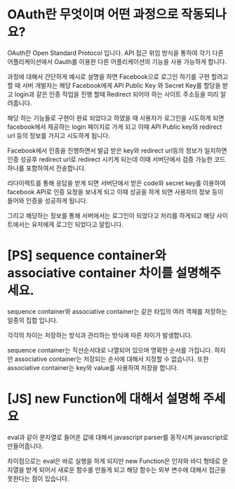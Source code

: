 # OAuth란 무엇이며 어떤 과정으로 작동되나요?

OAuth란 Open Standard Protocol 입니다. API 접근 위임 방식을 통하여 각기 다른 어플리케이션에서 Oauth를 이용한 다른 어플리케이션의 기능을 사용 가능하게 합니다.

과정에 대해서 간단하게 예시로 설명을 하면 Facebook으로 로그인 하기를 구현 할려고 할 때 서버 개발자는 해당 Facebook에게 API Public Key 와 Secret Key를 할당을 받고 login과 같은 인증 작업을 진행 할때 Redirect 되어야 하는 사이트 주소등을 미리 알려줍니다.

해당 하는 기능들로 구현이 완료 되었다고 하였을 때 사용자가 로그인을 시도하게 되면 facebook에서 제공하는 login 페이지로 가게 되고 이때 API Public key와 redirect url 등의 정보를 가지고 시도하게 됩니다.

Facebook에서 인증을 진행하면서 발급 받은 key와 redirect url등의 정보가 일치하면 인증 성공후 redirect url로 redirect 시키게 되는데 이때 서버단에서 검증 가능한 코드 하나를 포함하여서 전송합니다.

리다이렉트를 통해 응답을 받게 되면 서버단에서 받은 code와 secret key를 이용하여 facebook API로 인증 요청을 보내게 되고 이때 성공을 하게 되면 사용자의 정보 등이 들어와 인증을 성공하게 됩니다.

그리고 해당하는 정보를 통해 서버에서는 로그인이 되었다고 처리를 하게되고 해당 사이트에서는 유저에게 로그인 되었다고 알립니다.

# [PS] sequence container와 associative container 차이를 설명해주세요.

sequence container와 associative container는 같은 타입의 여러 객체를 저장하는 일종의 집합 입니다.

각각의 차이는 저장하는 방식과 관리하는 방식에 따른 차이가 발생합니다.

sequence container는 직선순서대로 나열되어 있으며 명확한 순서를 가집니다. 하지만 associative container는 저장되는 순서에 대해서 지정할 수 없습니다. 또한 associative container는 key와 value를 사용하여 저장을 합니다.

# [JS] new Function에 대해서 설명해 주세요

eval과 같이 문자열로 들어온 값에 대해서 javascript parser를 동작시켜 javascript로 만들어줍니다.

차이점으로는 eval은 바로 실행을 하게 되지만 new Function은 인자와 바디 형태로 문자열을 받게 되어서 새로운 함수를 만들게 되고 해당 함수는 외부 변수에 대해서 접근을 못한다는 점이 있습니다.
